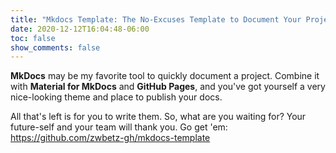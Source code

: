 ```yaml
---
title: "Mkdocs Template: The No-Excuses Template to Document Your Project"
date: 2020-12-12T16:04:48-06:00
toc: false
show_comments: false
---
```


**MkDocs** may be my favorite tool to quickly document a project. Combine it with **Material for MkDocs** and **GitHub Pages**, and you've got yourself a very nice-looking theme and place to publish your docs. 

All that's left is for you to write them. So, what are you waiting for? Your future-self and your team will thank you. Go get 'em: <https://github.com/zwbetz-gh/mkdocs-template>
